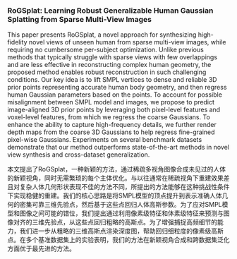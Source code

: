 ### RoGSplat: Learning Robust Generalizable Human Gaussian Splatting from Sparse Multi-View Images

This paper presents RoGSplat, a novel approach for synthesizing high-fidelity novel views of unseen human from sparse multi-view images, while requiring no cumbersome per-subject optimization. Unlike previous methods that typically struggle with sparse views with few overlappings and are less effective in reconstructing complex human geometry, the proposed method enables robust reconstruction in such challenging conditions. Our key idea is to lift SMPL vertices to dense and reliable 3D prior points representing accurate human body geometry, and then regress human Gaussian parameters based on the points. To account for possible misalignment between SMPL model and images, we propose to predict image-aligned 3D prior points by leveraging both pixel-level features and voxel-level features, from which we regress the coarse Gaussians. To enhance the ability to capture high-frequency details, we further render depth maps from the coarse 3D Gaussians to help regress fine-grained pixel-wise Gaussians. Experiments on several benchmark datasets demonstrate that our method outperforms state-of-the-art methods in novel view synthesis and cross-dataset generalization.

本文提出了RoGSplat，一种新颖的方法，通过稀疏多视角图像合成未见过的人体的新颖视角，同时无需繁琐的每个主体优化。与以往通常在稀疏视角下重建效果差且对复杂人体几何形状表现不佳的方法不同，所提出的方法能够在这种挑战性条件下实现稳健的重建。我们的核心思路是将SMPL模型的顶点提升到表示准确人体几何的密集可靠三维先验点，然后基于这些点回归人体高斯参数。为了应对SMPL模型和图像之间可能的错位，我们提出通过利用像素级特征和体素级特征来预测与图像对齐的三维先验点，从这些点回归粗略的高斯点。为了增强捕捉高频细节的能力，我们进一步从粗略的三维高斯点渲染深度图，帮助回归细粒度的像素级高斯点。在多个基准数据集上的实验表明，我们的方法在新颖视角合成和跨数据集泛化方面优于最先进的方法。
